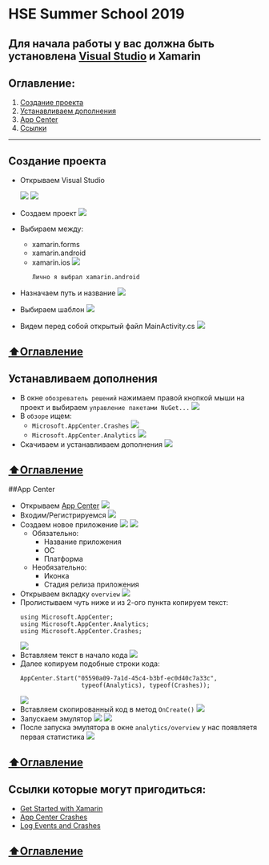 # HSE Summer School 2019
**Для начала работы у вас должна быть установлена [Visual Studio](https://visualstudio.microsoft.com/ru/) и Xamarin**
---
## Оглавление:
1) [Создание проекта](#Создание-проекта)
2) [Устанавливаем дополнения](#Устанавливаем-дополнения)
3) [App Center](#App-Center)
4) [Ссылки](#Ссылки-которые-могут-пригодиться)
---
## Создание проекта
* Открываем Visual Studio

  ![](https://github.com/MatveyPlokhov/HSE-Summer-School-2019/blob/master/Visual%20Studio%20App%20Center/01.png)
  ![](https://github.com/MatveyPlokhov/HSE-Summer-School-2019/blob/master/Visual%20Studio%20App%20Center/02.png)
* Создаем проект
  ![](https://github.com/MatveyPlokhov/HSE-Summer-School-2019/blob/master/Visual%20Studio%20App%20Center/03.png)
* Выбираем между:
  * xamarin.forms
  * xamarin.android
  * xamarin.ios
  ![](https://github.com/MatveyPlokhov/HSE-Summer-School-2019/blob/master/Visual%20Studio%20App%20Center/04.png)
    ```
    Лично я выбрал xamarin.android
    ```
* Назначаем путь и название
  ![](https://github.com/MatveyPlokhov/HSE-Summer-School-2019/blob/master/Visual%20Studio%20App%20Center/05.png)
* Выбираем шаблон
  ![](https://github.com/MatveyPlokhov/HSE-Summer-School-2019/blob/master/Visual%20Studio%20App%20Center/06.png)
* Видем перед собой открытый файл MainActivity.cs
  ![](https://github.com/MatveyPlokhov/HSE-Summer-School-2019/blob/master/Visual%20Studio%20App%20Center/07.png)
  
[:arrow_up:Оглавление](#Оглавление)
---
## Устанавливаем дополнения
* В окне ```обозреватель решений``` нажимаем правой кнопкой мыши на проект и выбираем ```управление пакетами NuGet...```
  ![](https://github.com/MatveyPlokhov/HSE-Summer-School-2019/blob/master/Visual%20Studio%20App%20Center/08.png)
* В ```обзоре``` ищем:
  * ```Microsoft.AppCenter.Crashes```
  ![](https://github.com/MatveyPlokhov/HSE-Summer-School-2019/blob/master/Visual%20Studio%20App%20Center/09.png)
  * ```Microsoft.AppCenter.Analytics```
  ![](https://github.com/MatveyPlokhov/HSE-Summer-School-2019/blob/master/Visual%20Studio%20App%20Center/10.png)
 * Скачиваем и устанавливаем дополнения
  ![](https://github.com/MatveyPlokhov/HSE-Summer-School-2019/blob/master/Visual%20Studio%20App%20Center/11.png)
  
[:arrow_up:Оглавление](#Оглавление)
---
##App Center
* Открываем [App Center](https://appcenter.ms/)
  ![](https://github.com/MatveyPlokhov/HSE-Summer-School-2019/blob/master/Visual%20Studio%20App%20Center/12.png)
* Входим/Регистрируемся
  ![](https://github.com/MatveyPlokhov/HSE-Summer-School-2019/blob/master/Visual%20Studio%20App%20Center/13.png)
* Создаем новое приложение
  ![](https://github.com/MatveyPlokhov/HSE-Summer-School-2019/blob/master/Visual%20Studio%20App%20Center/14.png)
  ![](https://github.com/MatveyPlokhov/HSE-Summer-School-2019/blob/master/Visual%20Studio%20App%20Center/15.png)
  * Обязательно:
    * Название приложения
    * ОС
    * Платформа
  * Необязательно:
    * Иконка
    * Стадия релиза приложения
* Открываем вкладку ```overview``` 
  ![](https://github.com/MatveyPlokhov/HSE-Summer-School-2019/blob/master/Visual%20Studio%20App%20Center/16.png)
* Пролистываем чуть ниже и из 2-ого пункта копируем текст:
  ```
  using Microsoft.AppCenter;
  using Microsoft.AppCenter.Analytics;
  using Microsoft.AppCenter.Crashes;
  ```
  ![](https://github.com/MatveyPlokhov/HSE-Summer-School-2019/blob/master/Visual%20Studio%20App%20Center/17.png)
* Вставляем текст в начало кода 
  ![](https://github.com/MatveyPlokhov/HSE-Summer-School-2019/blob/master/Visual%20Studio%20App%20Center/18.png)
* Далее копируем подобные строки кода:
  ```
  AppCenter.Start("05590a09-7a1d-45c4-b3bf-ec0d40c7a33c",
                   typeof(Analytics), typeof(Crashes));
  ```
  ![](https://github.com/MatveyPlokhov/HSE-Summer-School-2019/blob/master/Visual%20Studio%20App%20Center/19.png)
* Вставляем скопированный код в метод ```OnCreate()```
  ![](https://github.com/MatveyPlokhov/HSE-Summer-School-2019/blob/master/Visual%20Studio%20App%20Center/20.png)
* Запускаем эмулятор
  ![](https://github.com/MatveyPlokhov/HSE-Summer-School-2019/blob/master/Visual%20Studio%20App%20Center/21.png)
  ![](https://github.com/MatveyPlokhov/HSE-Summer-School-2019/blob/master/Visual%20Studio%20App%20Center/22.png)
* После запуска эмулятора в окне ```analytics/overview``` у нас появляетя первая статистика
  ![](https://github.com/MatveyPlokhov/HSE-Summer-School-2019/blob/master/Visual%20Studio%20App%20Center/23.png)
  
[:arrow_up:Оглавление](#Оглавление)
---
## Ссылки которые могут пригодиться:
* [Get Started with Xamarin](https://docs.microsoft.com/en-us/appcenter/sdk/getting-started/xamarin)
* [App Center Crashes](https://docs.microsoft.com/en-us/appcenter/sdk/crashes/xamarin)
* [Log Events and Crashes](http://patrickgoode.com/log-events-and-crashes-in-xamarin-forms-with-app-center/)

[:arrow_up:Оглавление](#Оглавление)
---
